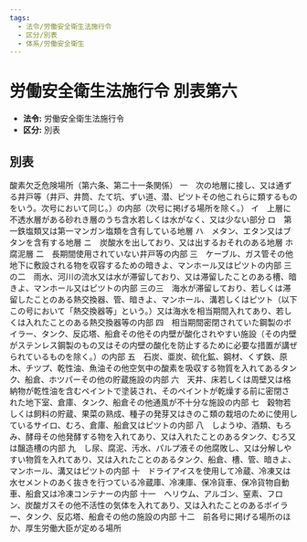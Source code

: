 ```yaml
---
tags:
  - 法令/労働安全衛生法施行令
  - 区分/別表
  - 体系/労働安全衛生
---
```

# 労働安全衛生法施行令 別表第六

- **法令:** 労働安全衛生法施行令
- **区分:** 別表

## 別表
酸素欠乏危険場所（第六条、第二十一条関係）
一　次の地層に接し、又は通ずる井戸等（井戸、井筒、たて坑、ずい道、潜、ピツトその他これらに類するものをいう。次号において同じ。）の内部（次号に掲げる場所を除く。）
イ　上層に不透水層がある砂れき層のうち含水若しくは水がなく、又は少ない部分
ロ　第一鉄塩類又は第一マンガン塩類を含有している地層
ハ　メタン、エタン又はブタンを含有する地層
ニ　炭酸水を出しており、又は出するおそれのある地層
ホ　腐泥層
二　長期間使用されていない井戸等の内部
三　ケーブル、ガス管その他地下に敷設される物を収容するための暗きよ、マンホール又はピツトの内部
三の二　雨水、河川の流水又は水が滞留しており、又は滞留したことのある槽、暗きよ、マンホール又はピツトの内部
三の三　海水が滞留しており、若しくは滞留したことのある熱交換器、管、暗きよ、マンホール、溝若しくはピツト（以下この号において「熱交換器等」という。）又は海水を相当期間入れてあり、若しくは入れたことのある熱交換器等の内部
四　相当期間密閉されていた鋼製のボイラー、タンク、反応塔、船倉その他その内壁が酸化されやすい施設（その内壁がステンレス鋼製のもの又はその内壁の酸化を防止するために必要な措置が講ぜられているものを除く。）の内部
五　石炭、亜炭、硫化鉱、鋼材、くず鉄、原木、チツプ、乾性油、魚油その他空気中の酸素を吸収する物質を入れてあるタンク、船倉、ホツパーその他の貯蔵施設の内部
六　天井、床若しくは周壁又は格納物が乾性油を含むペイントで塗装され、そのペイントが乾燥する前に密閉された地下室、倉庫、タンク、船倉その他通風が不十分な施設の内部
七　穀物若しくは飼料の貯蔵、果菜の熟成、種子の発芽又はきのこ類の栽培のために使用しているサイロ、むろ、倉庫、船倉又はピツトの内部
八　しようゆ、酒類、もろみ、酵母その他発酵する物を入れてあり、又は入れたことのあるタンク、むろ又は醸造槽の内部
九　し尿、腐泥、汚水、パルプ液その他腐敗し、又は分解しやすい物質を入れてあり、又は入れたことのあるタンク、船倉、槽、管、暗きよ、マンホール、溝又はピツトの内部
十　ドライアイスを使用して冷蔵、冷凍又は水セメントのあく抜きを行つている冷蔵庫、冷凍庫、保冷貨車、保冷貨物自動車、船倉又は冷凍コンテナーの内部
十一　ヘリウム、アルゴン、窒素、フロン、炭酸ガスその他不活性の気体を入れてあり、又は入れたことのあるボイラー、タンク、反応塔、船倉その他の施設の内部
十二　前各号に掲げる場所のほか、厚生労働大臣が定める場所

